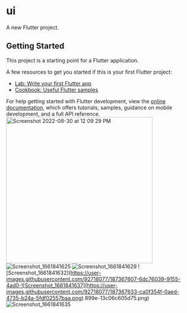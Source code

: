 # ui

A new Flutter project.

## Getting Started

This project is a starting point for a Flutter application.

A few resources to get you started if this is your first Flutter project:

- [Lab: Write your first Flutter app](https://docs.flutter.dev/get-started/codelab)
- [Cookbook: Useful Flutter samples](https://docs.flutter.dev/cookbook)

For help getting started with Flutter development, view the
[online documentation](https://docs.flutter.dev/), which offers tutorials,
samples, guidance on mobile development, and a full API reference.
<img width="394" alt="Screenshot 2022-08-30 at 12 09 29 PM" src="https://user-images.githubusercontent.com/92718077/187367393-7e0b407c-fb5e-4bbd-a489-75be2220a8fd.png">
![Screenshot_1661841625](https://user-images.githubusercontent.com/92718077/187367588-a1862b5b-583c-4225-a583-54303063b17d.png)
![Screenshot_1661841629](https://user-images.githubusercontent.com/92718077/187367595-f9394872-5bbb-4d94-937a-7f6891eae2c1.png)
![Screenshot_1661841632](https://user-images.githubusercontent.com/92718077/187367607-6dc76039-9155-4ad0-![Screenshot_1661841637](https://user-images.githubusercontent.com/92718077/187367633-ca0f354f-0aed-4735-b24a-5fdf02557baa.png)
899e-13c06c605d75.png)![Screenshot_1661841635](https://user-images.githubusercontent.com/92718077/187367616-3c381b5f-d7bd-4dd7-ae34-ac6918f22663.png)


